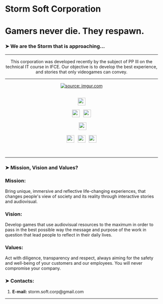 # Storm Soft Corporation

# Gamers never die. They respawn.

### ➤ We are the Storm that is approaching... 

---

<p align='center'>
  This corporation was developed recently by the subject of PP III on the technical IT course in IFCE. Our objective is to develop
  the best experience, and stories that only videogames can convey.</p>

---

<div style="display: flex; justify-content: center;">
  <a href="https://imgur.com/FGXnSlj"><img src="https://i.imgur.com/FGXnSlj.png" title="source: imgur.com" /></a>
</div>
<br>

<p  align="center">

<img src="https://img.shields.io/badge/javascript%20-%23323330.svg?&style=for-the-badge&logo=javascript&logoColor=%23F7DF1E" height="25"/>
  </p>
  <p  align="center">

<img src="https://img.shields.io/badge/html5-%23E34F26.svg?style=for-the-badge&logo=html5&logoColor=white" height="25"/>  
  &nbsp;
<img src="https://img.shields.io/badge/css3-%231572B6.svg?style=for-the-badge&logo=css3&logoColor=white" height="25"/>
  </p>
  
  <p  align="center">
  &nbsp;
<img src="https://img.shields.io/badge/Visual%20Studio%20Code-0078d7.svg?style=for-the-badge&logo=visual-studio-code&logoColor=white" height="25"/>  
 </p>
 
 <p align="center">

  
<img src="https://img.shields.io/badge/github-%23121011.svg?style=for-the-badge&logo=github&logoColor=white" height="25">
  &nbsp;
<img src="https://img.shields.io/badge/git-%23F05033.svg?style=for-the-badge&logo=git&logoColor=white" height="25">
  &nbsp;
<img src="https://img.shields.io/badge/rpgmaker-0078D6?style=for-the-badge&logo=rpgmaker&logoColor=white" height="25">

</p>
<br>

---

### ➤ Mission, Vision and Values?

<h3> Mission: </h3> 
  <p> Bring unique, immersive and reflective life-changing experiences, that changes
  people's view of society and its reality through interactive stories and
  audiovisual. </p>
  
<h3> Vision: </h3>
 <p> Develop games that use audiovisual resources to the maximum in order to pass in the best possible way
  the message and purpose of the work in question that lead people to reflect in their daily lives. </p>

<h3> Values: </h3>
  <p> Act with diligence, transparency and respect, always aiming for the safety and well-being of your customers and our employees.
  You will never compromise your company. </p>

### ➤ Contacts:

<ol>
  <li> <b>E-mail:</b> storm.soft.corp@gmail.com</li>
</ol>

--- 
</div>
